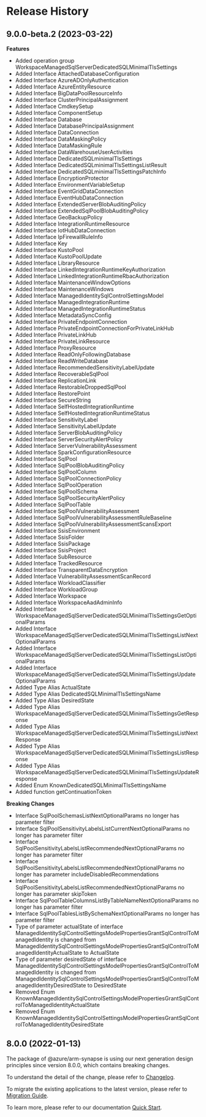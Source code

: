 # Release History
    
## 9.0.0-beta.2 (2023-03-22)
    
**Features**

  - Added operation group WorkspaceManagedSqlServerDedicatedSQLMinimalTlsSettings
  - Added Interface AttachedDatabaseConfiguration
  - Added Interface AzureADOnlyAuthentication
  - Added Interface AzureEntityResource
  - Added Interface BigDataPoolResourceInfo
  - Added Interface ClusterPrincipalAssignment
  - Added Interface CmdkeySetup
  - Added Interface ComponentSetup
  - Added Interface Database
  - Added Interface DatabasePrincipalAssignment
  - Added Interface DataConnection
  - Added Interface DataMaskingPolicy
  - Added Interface DataMaskingRule
  - Added Interface DataWarehouseUserActivities
  - Added Interface DedicatedSQLminimalTlsSettings
  - Added Interface DedicatedSQLminimalTlsSettingsListResult
  - Added Interface DedicatedSQLminimalTlsSettingsPatchInfo
  - Added Interface EncryptionProtector
  - Added Interface EnvironmentVariableSetup
  - Added Interface EventGridDataConnection
  - Added Interface EventHubDataConnection
  - Added Interface ExtendedServerBlobAuditingPolicy
  - Added Interface ExtendedSqlPoolBlobAuditingPolicy
  - Added Interface GeoBackupPolicy
  - Added Interface IntegrationRuntimeResource
  - Added Interface IotHubDataConnection
  - Added Interface IpFirewallRuleInfo
  - Added Interface Key
  - Added Interface KustoPool
  - Added Interface KustoPoolUpdate
  - Added Interface LibraryResource
  - Added Interface LinkedIntegrationRuntimeKeyAuthorization
  - Added Interface LinkedIntegrationRuntimeRbacAuthorization
  - Added Interface MaintenanceWindowOptions
  - Added Interface MaintenanceWindows
  - Added Interface ManagedIdentitySqlControlSettingsModel
  - Added Interface ManagedIntegrationRuntime
  - Added Interface ManagedIntegrationRuntimeStatus
  - Added Interface MetadataSyncConfig
  - Added Interface PrivateEndpointConnection
  - Added Interface PrivateEndpointConnectionForPrivateLinkHub
  - Added Interface PrivateLinkHub
  - Added Interface PrivateLinkResource
  - Added Interface ProxyResource
  - Added Interface ReadOnlyFollowingDatabase
  - Added Interface ReadWriteDatabase
  - Added Interface RecommendedSensitivityLabelUpdate
  - Added Interface RecoverableSqlPool
  - Added Interface ReplicationLink
  - Added Interface RestorableDroppedSqlPool
  - Added Interface RestorePoint
  - Added Interface SecureString
  - Added Interface SelfHostedIntegrationRuntime
  - Added Interface SelfHostedIntegrationRuntimeStatus
  - Added Interface SensitivityLabel
  - Added Interface SensitivityLabelUpdate
  - Added Interface ServerBlobAuditingPolicy
  - Added Interface ServerSecurityAlertPolicy
  - Added Interface ServerVulnerabilityAssessment
  - Added Interface SparkConfigurationResource
  - Added Interface SqlPool
  - Added Interface SqlPoolBlobAuditingPolicy
  - Added Interface SqlPoolColumn
  - Added Interface SqlPoolConnectionPolicy
  - Added Interface SqlPoolOperation
  - Added Interface SqlPoolSchema
  - Added Interface SqlPoolSecurityAlertPolicy
  - Added Interface SqlPoolTable
  - Added Interface SqlPoolVulnerabilityAssessment
  - Added Interface SqlPoolVulnerabilityAssessmentRuleBaseline
  - Added Interface SqlPoolVulnerabilityAssessmentScansExport
  - Added Interface SsisEnvironment
  - Added Interface SsisFolder
  - Added Interface SsisPackage
  - Added Interface SsisProject
  - Added Interface SubResource
  - Added Interface TrackedResource
  - Added Interface TransparentDataEncryption
  - Added Interface VulnerabilityAssessmentScanRecord
  - Added Interface WorkloadClassifier
  - Added Interface WorkloadGroup
  - Added Interface Workspace
  - Added Interface WorkspaceAadAdminInfo
  - Added Interface WorkspaceManagedSqlServerDedicatedSQLMinimalTlsSettingsGetOptionalParams
  - Added Interface WorkspaceManagedSqlServerDedicatedSQLMinimalTlsSettingsListNextOptionalParams
  - Added Interface WorkspaceManagedSqlServerDedicatedSQLMinimalTlsSettingsListOptionalParams
  - Added Interface WorkspaceManagedSqlServerDedicatedSQLMinimalTlsSettingsUpdateOptionalParams
  - Added Type Alias ActualState
  - Added Type Alias DedicatedSQLMinimalTlsSettingsName
  - Added Type Alias DesiredState
  - Added Type Alias WorkspaceManagedSqlServerDedicatedSQLMinimalTlsSettingsGetResponse
  - Added Type Alias WorkspaceManagedSqlServerDedicatedSQLMinimalTlsSettingsListNextResponse
  - Added Type Alias WorkspaceManagedSqlServerDedicatedSQLMinimalTlsSettingsListResponse
  - Added Type Alias WorkspaceManagedSqlServerDedicatedSQLMinimalTlsSettingsUpdateResponse
  - Added Enum KnownDedicatedSQLMinimalTlsSettingsName
  - Added function getContinuationToken

**Breaking Changes**

  - Interface SqlPoolSchemasListNextOptionalParams no longer has parameter filter
  - Interface SqlPoolSensitivityLabelsListCurrentNextOptionalParams no longer has parameter filter
  - Interface SqlPoolSensitivityLabelsListRecommendedNextOptionalParams no longer has parameter filter
  - Interface SqlPoolSensitivityLabelsListRecommendedNextOptionalParams no longer has parameter includeDisabledRecommendations
  - Interface SqlPoolSensitivityLabelsListRecommendedNextOptionalParams no longer has parameter skipToken
  - Interface SqlPoolTableColumnsListByTableNameNextOptionalParams no longer has parameter filter
  - Interface SqlPoolTablesListBySchemaNextOptionalParams no longer has parameter filter
  - Type of parameter actualState of interface ManagedIdentitySqlControlSettingsModelPropertiesGrantSqlControlToManagedIdentity is changed from ManagedIdentitySqlControlSettingsModelPropertiesGrantSqlControlToManagedIdentityActualState to ActualState
  - Type of parameter desiredState of interface ManagedIdentitySqlControlSettingsModelPropertiesGrantSqlControlToManagedIdentity is changed from ManagedIdentitySqlControlSettingsModelPropertiesGrantSqlControlToManagedIdentityDesiredState to DesiredState
  - Removed Enum KnownManagedIdentitySqlControlSettingsModelPropertiesGrantSqlControlToManagedIdentityActualState
  - Removed Enum KnownManagedIdentitySqlControlSettingsModelPropertiesGrantSqlControlToManagedIdentityDesiredState
    
    
## 8.0.0 (2022-01-13)

The package of @azure/arm-synapse is using our next generation design principles since version 8.0.0, which contains breaking changes.

To understand the detail of the change, please refer to [Changelog](https://aka.ms/js-track2-changelog).

To migrate the existing applications to the latest version, please refer to [Migration Guide](https://aka.ms/js-track2-migration-guide).

To learn more, please refer to our documentation [Quick Start](https://aka.ms/js-track2-quickstart).
